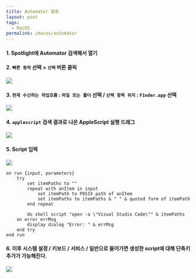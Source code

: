 ```yaml
---
title: Automator 활용
layout: post
tags:
  - MacOS
permalink: /macos/automator
---
```

#### 1. Spotlight에 Automator 검색해서 열기
#### 2. `빠른 동작` 선택 > `선택` 버튼 클릭
![](../../../assets/images/MacOs/automator/2.png)


#### 3. `현재 수신하는 작업흐름` : `파일 또는 폴더` 선택 / `선택 항목 위치` : `Finder.app`  선택
![](../../../assets/images/MacOs/automator/3.png)

#### 4. `applescript` 검색 결과로 나온 AppleScript 실행 드래그
![](../../../assets/images/MacOs/automator/4.png)
#### 5. Script 입력
![](../../../assets/images/MacOs/automator/5.png)
```AppleScript
on run {input, parameters}
	try
		set itemPaths to ""
		repeat with anItem in input
			set itemPath to POSIX path of anItem
			set itemPaths to itemPaths & " " & quoted form of itemPath
		end repeat
		
		do shell script "open -a \"Visual Studio Code\"" & itemPaths
	on error errMsg
		display dialog "Error: " & errMsg
	end try
end run
```


#### 6. 이후 시스템 설정 / 키보드 / 서비스 / 일반으로 들어가면 생성한 script에 대해 단축키 추가가 가능해진다.
![](../../../assets/images/MacOs/automator/6.png)
